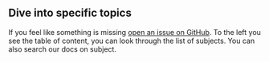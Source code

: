 ## Dive into specific topics

If you feel like something is missing
[open an issue on GitHub](https://github.com/wercker/docs/issues). To the left
you see the table of content, you can look through the list of subjects. You can
also search our docs on subject.
